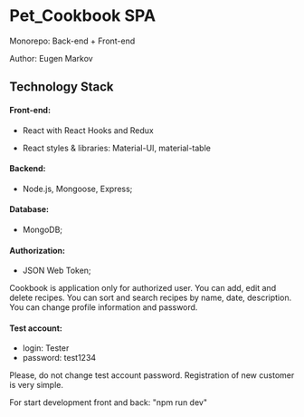 # Pet_Cookbook SPA

Monorepo: Back-end + Front-end

Author: Eugen Markov

## Technology Stack
#### Front-end:

- React with React Hooks and Redux

- React styles & libraries: Material-UI, material-table

#### Backend: 
- Node.js, Mongoose, Express;
#### Database:
- MongoDB;
#### Authorization:
- JSON Web Token;

Cookbook is application only for authorized user. 
You can add, edit and delete recipes. 
You can sort and search recipes by name, date, description.
You can change profile information and password.

#### Test account:
- login:  Tester
- password: test1234
 
 Please, do not change test account password.
 Registration of new customer is very simple.
 
 For start development front and back: "npm run dev"




